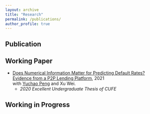 ```yaml
---
layout: archive
title: "Research"
permalink: /publications/
author_profile: true
---
```


Publication
----------

Working Paper
----------
* [Does Numerical Information Matter for Predicting Default Rates? Evidence from a P2P Lending Platform](../assets/Numerical_Information_and_P2P_Lending.pdf), 2021 <br>
with [Yuchao Peng](https://yuchaopeng.weebly.com) and Xu Wei.
   - *2020 Excellent Undergraduate Thesis of CUFE* 

Working in Progress
----------
